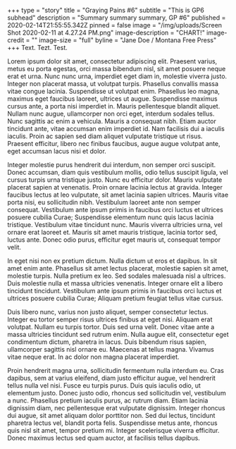 +++
type = "story"
title = "Graying Pains #6"
subtitle = "This is GP6 subhead"
description = "Summary summary summary, GP #6"
published = 2020-02-14T21:55:55.342Z
pinned = false
image = "/img/uploads/Screen Shot 2020-02-11 at 4.27.24 PM.png"
image-description = "CHART!"
image-credit = ""
image-size = "full"
byline = "Jane Doe / Montana Free Press"
+++
Text. Tezt. Test.

Lorem ipsum dolor sit amet, consectetur adipiscing elit. Praesent varius, metus eu porta egestas, orci massa bibendum nisl, sit amet posuere neque erat et urna. Nunc nunc urna, imperdiet eget diam in, molestie viverra justo. Integer non placerat massa, ut volutpat turpis. Phasellus convallis massa vitae congue lacinia. Suspendisse ut volutpat enim. Phasellus leo magna, maximus eget faucibus laoreet, ultrices ut augue. Suspendisse maximus cursus ante, a porta nisi imperdiet in. Mauris pellentesque blandit aliquet. Nullam nunc augue, ullamcorper non orci eget, interdum sodales tellus. Nunc sagittis ac enim a vehicula. Mauris a consequat nibh. Etiam auctor tincidunt ante, vitae accumsan enim imperdiet id. Nam facilisis dui a iaculis iaculis. Proin ac sapien sed diam aliquet vulputate tristique ut risus. Praesent efficitur, libero nec finibus faucibus, augue augue volutpat ante, eget accumsan lacus nisi et dolor.

Integer molestie purus hendrerit dui interdum, non semper orci suscipit. Donec accumsan, diam quis vestibulum mollis, odio tellus suscipit ligula, vel cursus turpis urna tristique justo. Nunc eu efficitur dolor. Mauris vulputate placerat sapien at venenatis. Proin ornare lacinia lectus at gravida. Integer faucibus lectus at leo vulputate, sit amet lacinia sapien ultrices. Mauris vitae porta nisi, eu sollicitudin nibh. Vestibulum laoreet ante non semper consequat. Vestibulum ante ipsum primis in faucibus orci luctus et ultrices posuere cubilia Curae; Suspendisse elementum nunc quis lacus lacinia tristique. Vestibulum vitae tincidunt nunc. Mauris viverra ultricies urna, vel ornare erat laoreet et. Mauris sit amet mauris tristique, lacinia tortor sed, luctus ante. Donec odio purus, efficitur eget mauris ut, consequat tempor velit.

In eget nisi non ex pretium dictum. Nulla dictum ut eros et dapibus. In sit amet enim ante. Phasellus sit amet lectus placerat, molestie sapien sit amet, molestie turpis. Nulla pretium ex leo. Sed sodales malesuada nisl a ultrices. Duis molestie nulla et massa ultricies venenatis. Integer ornare elit a libero tincidunt tincidunt. Vestibulum ante ipsum primis in faucibus orci luctus et ultrices posuere cubilia Curae; Aliquam pretium feugiat tellus vitae cursus.

Duis libero nunc, varius non justo aliquet, semper consectetur lectus. Integer eu tortor semper risus ultrices finibus at eget nisi. Aliquam erat volutpat. Nullam eu turpis tortor. Duis sed urna velit. Donec vitae ante a massa ultricies tincidunt sed rutrum enim. Nulla augue elit, consectetur eget condimentum dictum, pharetra in lacus. Duis bibendum risus sapien, ullamcorper sagittis nisl ornare eu. Maecenas at tellus magna. Vivamus vitae neque erat. In ac dolor non magna placerat imperdiet.

Proin hendrerit magna urna, sollicitudin fermentum nulla interdum eu. Cras dapibus, sem at varius eleifend, diam justo efficitur augue, vel hendrerit tellus nulla vel nisi. Fusce eu turpis purus. Duis quis iaculis odio, ut elementum justo. Donec justo odio, rhoncus sed sollicitudin vel, vestibulum a nunc. Phasellus pretium iaculis purus, ac rutrum diam. Etiam lacinia dignissim diam, nec pellentesque erat vulputate dignissim. Integer rhoncus dui augue, sit amet aliquam dolor porttitor non. Sed dui lectus, tincidunt pharetra lectus vel, blandit porta felis. Suspendisse metus ante, rhoncus quis nisl sit amet, tempor pretium mi. Integer scelerisque viverra efficitur. Donec maximus lectus sed quam auctor, at facilisis tellus dapibus.
